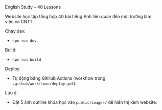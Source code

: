 English Study – 40 Lessons

Website học tập tổng hợp 40 bài tiếng Anh liên quan đến môi trường làm việc và CNTT.

Chạy dev:
- `npm run dev`

Build:
- `npm run build`

Deploy:
- Tự động bằng GitHub Actions (workflow trong `.github/workflows/deploy.yml`).

Lưu ý:
- Đặt 5 ảnh outline khóa học vào `public/images/` để hiển thị kèm website.